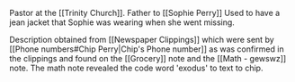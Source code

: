Pastor at the [[Trinity Church]].
Father to [[Sophie Perry]]
Used to have a jean jacket that Sophie was wearing when she went missing.


Description obtained from [[Newspaper Clippings]] which were sent by [[Phone numbers#Chip Perry|Chip's Phone number]] as was confirmed in the clippings and found on the [[Grocery]] note and the [[Math - gewswz]] note. The math note revealed the code word 'exodus' to text to chip.